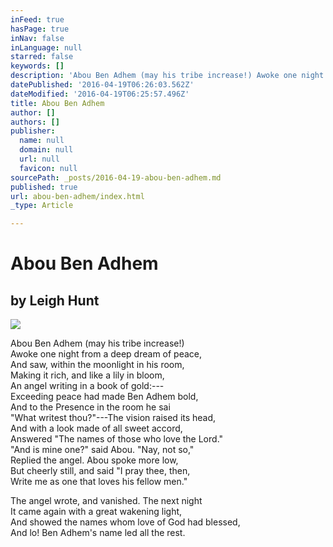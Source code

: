 ```yaml
---
inFeed: true
hasPage: true
inNav: false
inLanguage: null
starred: false
keywords: []
description: 'Abou Ben Adhem (may his tribe increase!) Awoke one night from a deep dream of peace, And saw, within the moonlight in his room, Making it rich, and like a lily in bloom, An angel writing in a book of gold:— Exceeding peace had made Ben Adhem bold, And to the Presence in the room he sai "What writest thou?"—The vision raised its head, And with a look made of all sweet accord, Answered "The names of those who love the Lord." "And is mine one?" said Abou. "Nay, not so," Replied the angel. Abou spoke more low, But cheerly still, and said "I pray thee, then, Write me as one that loves his fellow men."'
datePublished: '2016-04-19T06:26:03.562Z'
dateModified: '2016-04-19T06:25:57.496Z'
title: Abou Ben Adhem
author: []
authors: []
publisher:
  name: null
  domain: null
  url: null
  favicon: null
sourcePath: _posts/2016-04-19-abou-ben-adhem.md
published: true
url: abou-ben-adhem/index.html
_type: Article

---
```

# Abou Ben Adhem

## by Leigh Hunt
![](https://the-grid-user-content.s3-us-west-2.amazonaws.com/bf5a9afb-3fbd-485f-a9ac-7d84adf4a6fc.jpg)

Abou Ben Adhem (may his tribe increase!)  
Awoke one night from a deep dream of peace,  
And saw, within the moonlight in his room,  
Making it rich, and like a lily in bloom,  
An angel writing in a book of gold:---  
Exceeding peace had made Ben Adhem bold,  
And to the Presence in the room he sai  
"What writest thou?"---The vision raised its head,  
And with a look made of all sweet accord,  
Answered "The names of those who love the Lord."  
"And is mine one?" said Abou. "Nay, not so,"  
Replied the angel. Abou spoke more low,  
But cheerly still, and said "I pray thee, then,  
Write me as one that loves his fellow men."

The angel wrote, and vanished. The next night  
It came again with a great wakening light,  
And showed the names whom love of God had blessed,  
And lo! Ben Adhem's name led all the rest.